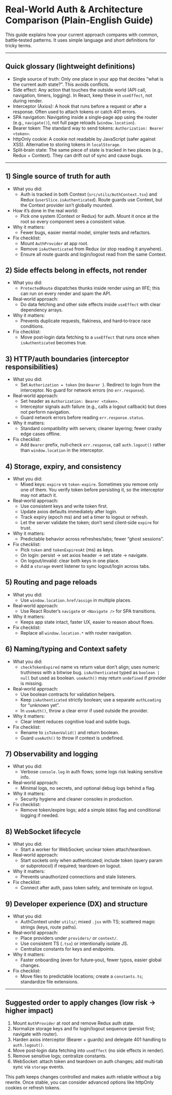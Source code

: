 # Real‑World Auth & Architecture Comparison (Plain‑English Guide)

This guide explains how your current approach compares with common, battle‑tested patterns. It uses simple language and short definitions for tricky terms.

---

## Quick glossary (lightweight definitions)

- Single source of truth: Only one place in your app that decides “what is the current auth state?”. This avoids conflicts.
- Side effect: Any action that touches the outside world (API call, navigation, timers, logging). In React, keep these in `useEffect`, not during render.
- Interceptor (Axios): A hook that runs before a request or after a response. Often used to attach tokens or catch 401 errors.
- SPA navigation: Navigating inside a single‑page app using the router (e.g., `navigate()`), not full page reloads (`window.location`).
- Bearer token: The standard way to send tokens: `Authorization: Bearer <token>`.
- httpOnly cookie: A cookie not readable by JavaScript (safer against XSS). Alternative to storing tokens in `localStorage`.
- Split‑brain state: The same piece of state is tracked in two places (e.g., Redux + Context). They can drift out of sync and cause bugs.

---

## 1) Single source of truth for auth

- What you did:
  - Auth is tracked in both Context (`src/utils/AuthContext.tsx`) and Redux (`userSlice.isAuthenticated`). Route guards use Context, but the Context provider isn’t globally mounted.
- How it’s done in the real world:
  - Pick one system (Context or Redux) for auth. Mount it once at the root so every component sees a consistent value.
- Why it matters:
  - Fewer bugs, easier mental model, simpler tests and refactors.
- Fix checklist:
  - Mount `AuthProvider` at app root.
  - Remove `isAuthenticated` from Redux (or stop reading it anywhere).
  - Ensure all route guards and login/logout read from the same Context.

## 2) Side effects belong in effects, not render

- What you did:
  - `ProtectedRoute` dispatches thunks inside render using an IIFE; this can run on every render and spam the API.
- Real‑world approach:
  - Do data fetching and other side effects inside `useEffect` with clear dependency arrays.
- Why it matters:
  - Prevents duplicate requests, flakiness, and hard‑to‑trace race conditions.
- Fix checklist:
  - Move post‑login data fetching to a `useEffect` that runs once when `isAuthenticated` becomes true.

## 3) HTTP/auth boundaries (interceptor responsibilities)

- What you did:
  - Set `Authorization = token` (no `Bearer `). Redirect to login from the interceptor. No guard for network errors (no `err.response`).
- Real‑world approach:
  - Set header as `Authorization: Bearer <token>`.
  - Interceptor signals auth failure (e.g., calls a logout callback) but does not perform navigation.
  - Guard network errors before reading `err.response.status`.
- Why it matters:
  - Standard compatibility with servers; cleaner layering; fewer crashy edge cases offline.
- Fix checklist:
  - Add `Bearer` prefix, null‑check `err.response`, call `auth.logout()` rather than `window.location` in the interceptor.

## 4) Storage, expiry, and consistency

- What you did:
  - Mixed keys: `expire` vs `token-expire`. Sometimes you remove only one of them. You verify token before persisting it, so the interceptor may not attach it.
- Real‑world approach:
  - Use consistent keys and write token first.
  - Update axios defaults immediately after login.
  - Track expiry (epoch ms) and set a timer to logout or refresh.
  - Let the server validate the token; don’t send client‑side `expire` for trust.
- Why it matters:
  - Predictable behavior across refreshes/tabs; fewer “ghost sessions”.
- Fix checklist:
  - Pick `token` and `tokenExpiresAt` (ms) as keys.
  - On login: persist → set axios header → set state → navigate.
  - On logout/invalid: clear both keys in one place.
  - Add a `storage` event listener to sync logout/login across tabs.

## 5) Routing and page reloads

- What you did:
  - Use `window.location.href/assign` in multiple places.
- Real‑world approach:
  - Use React Router’s `navigate` or `<Navigate />` for SPA transitions.
- Why it matters:
  - Keeps app state intact, faster UX, easier to reason about flows.
- Fix checklist:
  - Replace all `window.location.*` with router navigation.

## 6) Naming/typing and Context safety

- What you did:
  - `checkTokenExpired` name vs return value don’t align; uses numeric truthiness with a bitwise bug. `isAuthenticated` typed as `boolean | null` but used as boolean. `useAuth()` may return `undefined` if provider is missing.
- Real‑world approach:
  - Use boolean contracts for validation helpers.
  - Keep `isAuthenticated` strictly boolean; use a separate `authLoading` for “unknown yet”.
  - In `useAuth()`, throw a clear error if used outside the provider.
- Why it matters:
  - Clear intent reduces cognitive load and subtle bugs.
- Fix checklist:
  - Rename to `isTokenValid()` and return boolean.
  - Guard `useAuth()` to throw if context is undefined.

## 7) Observability and logging

- What you did:
  - Verbose `console.log` in auth flows; some logs risk leaking sensitive info.
- Real‑world approach:
  - Minimal logs, no secrets, and optional debug logs behind a flag.
- Why it matters:
  - Security hygiene and cleaner consoles in production.
- Fix checklist:
  - Remove token/expire logs; add a simple `DEBUG` flag and conditional logging if needed.

## 8) WebSocket lifecycle

- What you did:
  - Start a worker for WebSocket; unclear token attach/teardown.
- Real‑world approach:
  - Start sockets only when authenticated; include token (query param or subprotocol) if required; teardown on logout.
- Why it matters:
  - Prevents unauthorized connections and stale listeners.
- Fix checklist:
  - Connect after auth, pass token safely, and terminate on logout.

## 9) Developer experience (DX) and structure

- What you did:
  - AuthContext under `utils/`; mixed `.jsx` with TS; scattered magic strings (keys, route paths).
- Real‑world approach:
  - Place providers under `providers/` or `context/`.
  - Use consistent TS (`.tsx`) or intentionally isolate JS.
  - Centralize constants for keys and endpoints.
- Why it matters:
  - Faster onboarding (even for future‑you), fewer typos, easier global changes.
- Fix checklist:
  - Move files to predictable locations; create a `constants.ts`; standardize file extensions.

---

## Suggested order to apply changes (low risk → higher impact)

1. Mount `AuthProvider` at root and remove Redux auth state.
2. Normalize storage keys and fix login/logout sequence (persist first; navigate with router).
3. Harden axios interceptor (Bearer + guards) and delegate 401 handling to `auth.logout()`.
4. Move post‑login data fetching into `useEffect` (no side effects in render).
5. Remove sensitive logs; centralize constants.
6. WebSocket: attach token and teardown on auth changes; add multi‑tab sync via `storage` events.

This path keeps changes controlled and makes auth reliable without a big rewrite. Once stable, you can consider advanced options like httpOnly cookies or refresh tokens.
